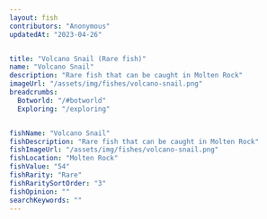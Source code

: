 ```yaml
---
layout: fish
contributors: "Anonymous"
updatedAt: "2023-04-26"


title: "Volcano Snail (Rare fish)"
name: "Volcano Snail"
description: "Rare fish that can be caught in Molten Rock"
imageUrl: "/assets/img/fishes/volcano-snail.png"
breadcrumbs:
  Botworld: "/#botworld"
  Exploring: "/exploring"


fishName: "Volcano Snail"
fishDescription: "Rare fish that can be caught in Molten Rock"
fishImageUrl: "/assets/img/fishes/volcano-snail.png"
fishLocation: "Molten Rock"
fishValue: "54"
fishRarity: "Rare"
fishRaritySortOrder: "3"
fishOpinion: ""
searchKeywords: ""
---
```


